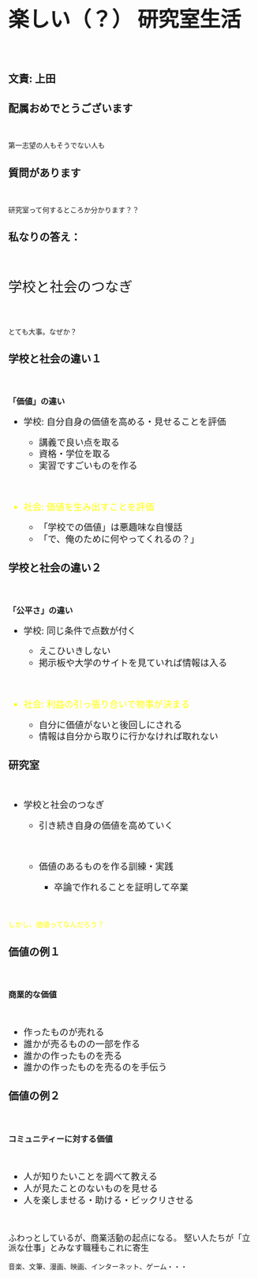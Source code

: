 <h1 style="font-size:300%">楽しい（？）
研究室生活</h1>
　
<h2>文責: 上田</h2>

<!--nextpage-->

<h2>配属おめでとうございます</h2>
　
<p>第一志望の人もそうでない人も</p>

<!--nextpage-->

<h2>質問があります</h2>
　
<p>研究室って何するところか分かります？？</p>


<!--nextpage-->

<h2>私なりの答え：</h2>
　
<p style="font-size:200%">学校と社会のつなぎ</p>
　
<p>とても大事。なぜか？</p>


<!--nextpage-->

<h2>学校と社会の違い１</h2>
　
<h3>「価値」の違い</h3>
<ul style="font-size:130%;line-height:130%">
	<li>学校: 自分自身の価値を高める・見せることを評価</li>
	<ul>
		<li>講義で良い点を取る</li>
		<li>資格・学位を取る</li>
		<li>実習ですごいものを作る</li>
	</ul>
 <p>&nbsp;</p>
	<li style="color:yellow">社会: 価値を生み出すことを評価</li>
	<ul>
		<li>「学校での価値」は悪趣味な自慢話</li>
		<li>「で、俺のために何やってくれるの？」</li>
	</ul>
</ul>


<!--nextpage-->

<h2>学校と社会の違い２</h2>
　
<h3>「公平さ」の違い</h3>
<ul style="font-size:130%;line-height:130%">
	<li>学校: 同じ条件で点数が付く</li>
	<ul>
		<li>えこひいきしない</li>
		<li>掲示板や大学のサイトを見ていれば情報は入る</li>
	</ul>
 <p>&nbsp;</p>
	<li style="color:yellow">社会: 利益の引っ張り合いで物事が決まる</li>
	<ul>
		<li>自分に価値がないと後回しにされる</li>
		<li>情報は自分から取りに行かなければ取れない</li>
	</ul>
</ul>


<!--nextpage-->

<h2>研究室</h2>
　
<ul style="font-size:130%;line-height:130%">
	<li>学校と社会のつなぎ</li>
	<ul>
		<li>引き続き自身の価値を高めていく</li>
 <p>&nbsp;</p>
		<li>価値のあるものを作る訓練・実践</li>
		<ul>
			<li>卒論で作れることを証明して卒業</li>
		</ul>
	</ul>
</ul>
　
<p style="color:yellow">しかし、価値ってなんだろう？</p>


<!--nextpage-->

<h2>価値の例１</h2>
　　
<h3>商業的な価値</h3>
　
<ul style="font-size:130%;line-height:130%">
	<li>作ったものが売れる</li>
	<li>誰かが売るものの一部を作る</li>
	<li>誰かの作ったものを売る</li>
	<li>誰かの作ったものを売るのを手伝う</li>
</ul>


<!--nextpage-->

<h2>価値の例２</h2>
　　
<h3>コミュニティーに対する価値</h3>
　
<ul style="font-size:130%;line-height:130%">
	<li>人が知りたいことを調べて教える</li>
	<li>人が見たことのないものを見せる</li>
	<li>人を楽しませる・助ける・ビックリさせる</li>
</ul>
　
<p style="font-size:120%;line-height:120%">ふわっとしているが、商業活動の起点になる。
堅い人たちが「立派な仕事」とみなす職種もこれに寄生</p>
<p>音楽、文筆、漫画、映画、インターネット、ゲーム・・・</p>
